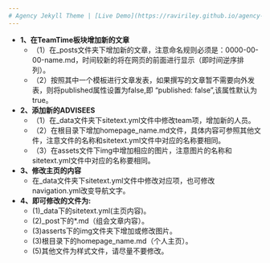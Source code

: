 ```yaml
---
# Agency Jekyll Theme | [Live Demo](https://raviriley.github.io/agency-jekyll-theme-starter/)
---
```

- **1、在TeamTime板块增加新的文章**
    * （1）在_posts文件夹下增加新的文章，注意命名规则必须是：0000-00-00-name.md，时间较新的将在网页的前面进行显示（即时间逆序排列）。
    * （2）按照其中一个模板进行文章发表，如果撰写的文章暂不需要向外发表，则将published属性设置为false,即 “published: false”,该属性默认为true。
- **2、添加新的ADVISEES**
    *  （1）在_data文件夹下sitetext.yml文件中修改team项，增加新的人员。
    *  （2）在根目录下增加homepage_name.md文件，具体内容可参照其他文件，注意文件的名称和sitetext.yml文件中对应的名称要相同。
    *  （3）在assets文件下img中增加相应的图片，注意图片的名称和sitetext.yml文件中对应的名称要相同。
- **3、修改主页的内容**
    *  在_data文件夹下sitetext.yml文件中修改对应项，也可修改navigation.yml改变导航文字。
- **4、即可修改的文件为:**
    * (1)_data下的sitetext.yml(主页内容)。
    * (2)_post下的*.md（组会文章内容）。
    * (3)asserts下的img文件夹下增加或修改图片。
    * (3)根目录下的homepage_name.md（个人主页）。
    * (5)其他文件为样式文件，请尽量不要修改。